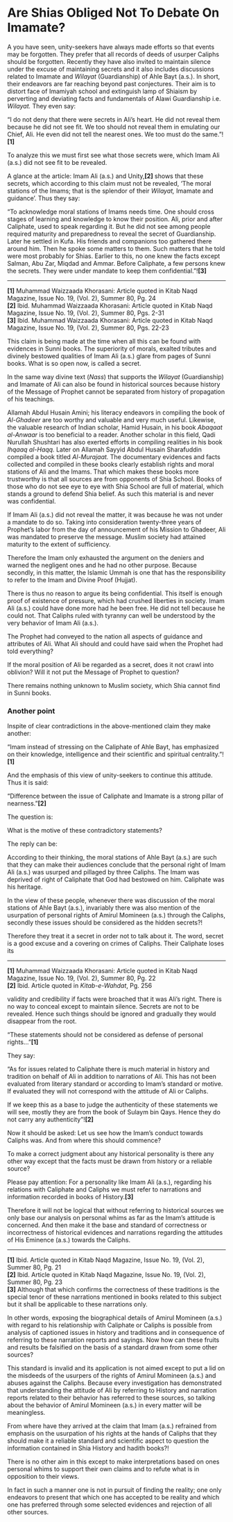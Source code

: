 Are Shias Obliged Not To Debate On Imamate?
===========================================

A you have seen, unity-seekers have always made efforts so that events
may be forgotten. They prefer that all records of deeds of usurper
Caliphs should be forgotten. Recently they have also invited to maintain
silence under the excuse of maintaining secrets and it also includes
discussions related to Imamate and *Wilayat* (Guardianship) of Ahle Bayt
(a.s.). In short, their endeavors are far reaching beyond past
conjectures. Their aim is to distort face of Imamiyah school and
extinguish lamp of Shiaism by perverting and deviating facts and
fundamentals of Alawi Guardianship i.e. *Wilayat.* They even say:

“I do not deny that there were secrets in Ali’s heart. He did not reveal
them because he did not see fit. We too should not reveal them in
emulating our Chief, Ali. He even did not tell the nearest ones. We too
must do the same.”!**[1]**

To analyze this we must first see what those secrets were, which Imam
Ali (a.s.) did not see fit to be revealed.

A glance at the article: Imam Ali (a.s.) and Unity,**[2]** shows that
these secrets, which according to this claim must not be revealed, ‘The
moral stations of the Imams; that is the splendor of their *Wilayat,*
Imamate and guidance’. Thus they say:

“To acknowledge moral stations of Imams needs time. One should cross
stages of learning and knowledge to know their position. Ali, prior and
after Caliphate, used to speak regarding it. But he did not see among
people required maturity and preparedness to reveal the secret of
Guardianship. Later he settled in Kufa. His friends and companions too
gathered there around him. Then he spoke some matters to them. Such
matters that he told were most probably for Shias. Earlier to this, no
one knew the facts except Salman, Abu Zar, Miqdad and Ammar. Before
Caliphate, a few persons knew the secrets. They were under mandate to
keep them confidential.”!**[3]**

------------------------------------------------------------------------

**[1]** Muhammad Waizzaada Khorasani: Article quoted in Kitab Naqd
Magazine, Issue No. 19, (Vol. 2), Summer 80, Pg. 24  
 **[2]** Ibid. Muhammad Waizzaada Khorasani: Article quoted in Kitab
Naqd Magazine, Issue No. 19, (Vol. 2), Summer 80, Pgs. 2-31  
 **[3]** Ibid. Muhammad Waizzaada Khorasani: Article quoted in Kitab
Naqd Magazine, Issue No. 19, (Vol. 2), Summer 80, Pgs. 22-23

This claim is being made at the time when all this can be found with
evidences in Sunni books. The superiority of morals, exalted tributes
and divinely bestowed qualities of Imam Ali (a.s.) glare from pages of
Sunni books. What is so open now, is called a secret.

In the same way divine text (*Nass*) that supports the *Wilayat*
(Guardianship) and Imamate of Ali can also be found in historical
sources because history of the Message of Prophet cannot be separated
from history of propagation of his teachings.

Allamah Abdul Husain Amini; his literacy endeavors in compiling the book
of *Al-Ghadeer* are too worthy and valuable and very much useful.
Likewise, the valuable research of Indian scholar, Hamid Husain, in his
book *Abaqaat al-Anwaar* is too beneficial to a reader. Another scholar
in this field, Qadi Nurullah Shushtari has also exerted efforts in
compiling realities in his book *Ihqaaq al-Haqq.* Later on Allamah
Sayyid Abdul Husain Sharafuddin compiled a book titled *Al-Murajaat.*
The documentary evidences and facts collected and compiled in these
books clearly establish rights and moral stations of Ali and the Imams.
That which makes these books more trustworthy is that all sources are
from opponents of Shia School. Books of those who do not see eye to eye
with Shia School are full of material, which stands a ground to defend
Shia belief. As such this material is and never was confidential.

If Imam Ali (a.s.) did not reveal the matter, it was because he was not
under a mandate to do so. Taking into consideration twenty-three years
of Prophet’s labor from the day of announcement of his Mission to
Ghadeer, Ali was mandated to preserve the message. Muslim society had
attained maturity to the extent of sufficiency.

Therefore the Imam only exhausted the argument on the deniers and warned
the negligent ones and he had no other purpose. Because secondly, in
this matter, the Islamic Ummah is one that has the responsibility to
refer to the Imam and Divine Proof (Hujjat).

There is thus no reason to argue its being confidential. This itself is
enough proof of existence of pressure, which had crushed liberties in
society. Imam Ali (a.s.) could have done more had he been free. He did
not tell because he could not. That Caliphs ruled with tyranny can well
be understood by the very behavior of Imam Ali (a.s.).

The Prophet had conveyed to the nation all aspects of guidance and
attributes of Ali. What Ali should and could have said when the Prophet
had told everything?

If the moral position of Ali be regarded as a secret, does it not crawl
into oblivion? Will it not put the Message of Prophet to question?

There remains nothing unknown to Muslim society, which Shia cannot find
in Sunni books.

### Another point

Inspite of clear contradictions in the above-mentioned claim they make
another:

“Imam instead of stressing on the Caliphate of Ahle Bayt, has emphasized
on their knowledge, intelligence and their scientific and spiritual
centrality.”!**[1]**

And the emphasis of this view of unity-seekers to continue this
attitude. Thus it is said:

“Difference between the issue of Caliphate and Imamate is a strong
pillar of nearness.”**[2]**

The question is:

What is the motive of these contradictory statements?

The reply can be:

According to their thinking, the moral stations of Ahle Bayt (a.s.) are
such that they can make their audiences conclude that the personal right
of Imam Ali (a.s.) was usurped and pillaged by three Caliphs. The Imam
was deprived of right of Caliphate that God had bestowed on him.
Caliphate was his heritage.

In the view of these people, whenever there was discussion of the moral
stations of Ahle Bayt (a.s.), invariably there was also mention of the
usurpation of personal rights of Amirul Momineen (a.s.) through the
Caliphs, secondly these issues should be considered as the hidden
secrets?!

Therefore they treat it a secret in order not to talk about it. The
word, secret is a good excuse and a covering on crimes of Caliphs. Their
Caliphate loses its  

------------------------------------------------------------------------

**[1]** Muhammad Waizzaada Khorasani: Article quoted in Kitab Naqd
Magazine, Issue No. 19, (Vol. 2), Summer 80, Pg. 22  
 **[2]** Ibid. Article quoted in *Kitab-e-Wahdat*, Pg. 256

validity and credibility if facts were broached that it was Ali’s right.
There is no way to conceal except to maintain silence. Secrets are not
to be revealed. Hence such things should be ignored and gradually they
would disappear from the root.

“These statements should not be considered as defense of personal
rights…”**[1]**

They say:

“As for issues related to Caliphate there is much material in history
and tradition on behalf of Ali in addition to narrations of Ali. This
has not been evaluated from literary standard or according to Imam’s
standard or motive. If evaluated they will not correspond with the
attitude of Ali or Caliphs.

If we keep this as a base to judge the authenticity of these statements
we will see, mostly they are from the book of Sulaym bin Qays. Hence
they do not carry any authenticity”!**[2]**

Now it should be asked: Let us see how the Imam’s conduct towards
Caliphs was. And from where this should commence?

To make a correct judgment about any historical personality is there any
other way except that the facts must be drawn from history or a reliable
source?

Please pay attention: For a personality like Imam Ali (a.s.), regarding
his relations with Caliphate and Caliphs we must refer to narrations and
information recorded in books of History.**[3]**

Therefore it will not be logical that without referring to historical
sources we only base our analysis on personal whims as far as the Imam’s
attitude is concerned. And then make it the base and standard of
correctness or incorrectness of historical evidences and narrations
regarding the attitudes of His Eminence (a.s.) towards the Caliphs.

------------------------------------------------------------------------

**[1]** Ibid. Article quoted in Kitab Naqd Magazine, Issue No. 19, (Vol.
2), Summer 80, Pg. 21  
 **[2]** Ibid. Article quoted in Kitab Naqd Magazine, Issue No. 19,
(Vol. 2), Summer 80, Pg. 23  
 **[3]** Although that which confirms the correctness of these
traditions is the special tenor of these narrations mentioned in books
related to this subject but it shall be applicable to these narrations
only.

In other words, exposing the biographical details of Amirul Momineen
(a.s.) with regard to his relationship with Caliphate or Caliphs is
possible from analysis of captioned issues in history and traditions and
in consequence of referring to these narration reports and sayings. Now
how can these fruits and results be falsified on the basis of a standard
drawn from some other sources?

This standard is invalid and its application is not aimed except to put
a lid on the misdeeds of the usurpers of the rights of Amirul Momineen
(a.s.) and abuses against the Caliphs. Because every investigation has
demonstrated that understanding the attitude of Ali by referring to
History and narration reports related to their behavior has referred to
these sources, so talking about the behavior of Amirul Momineen (a.s.)
in every matter will be meaningless.

From where have they arrived at the claim that Imam (a.s.) refrained
from emphasis on the usurpation of his rights at the hands of Caliphs
that they should make it a reliable standard and scientific aspect to
question the information contained in Shia History and hadith books?!

There is no other aim in this except to make interpretations based on
ones personal whims to support their own claims and to refute what is in
opposition to their views.

In fact in such a manner one is not in pursuit of finding the reality;
one only endeavors to present that which one has accepted to be reality
and which one has preferred through some selected evidences and
rejection of all other sources.
